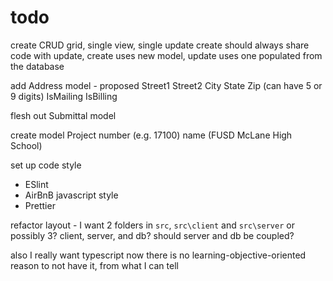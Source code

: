 # todo

create CRUD grid, single view, single update
  create should always share code with update, create uses new model, update uses one populated from the database

add Address model - proposed
  Street1
  Street2
  City
  State
  Zip (can have 5 or 9 digits)
  IsMailing
  IsBilling

flesh out Submittal model

create model Project
  number (e.g. 17100)
  name (FUSD McLane High School)

set up code style

- ESlint
- AirBnB javascript style
- Prettier

refactor layout - I want 2 folders in `src`, `src\client` and `src\server`
or possibly 3? client, server, and db? should server and db be coupled?

also I really want typescript now there is no learning-objective-oriented reason to not have it, from what I can tell
